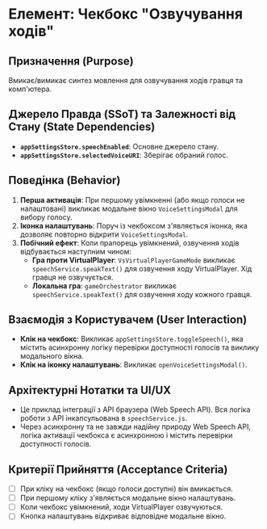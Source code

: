 # Елемент: Чекбокс "Озвучування ходів"

## Призначення (Purpose)

Вмикає/вимикає синтез мовлення для озвучування ходів гравця та комп'ютера.

## Джерело Правда (SSoT) та Залежності від Стану (State Dependencies)

-   **`appSettingsStore.speechEnabled`**: Основне джерело стану.
-   **`appSettingsStore.selectedVoiceURI`**: Зберігає обраний голос.

## Поведінка (Behavior)

1.  **Перша активація**: При першому увімкненні (або якщо голоси не налаштовані) викликає модальне вікно `VoiceSettingsModal` для вибору голосу.
2.  **Іконка налаштувань**: Поруч із чекбоксом з'являється іконка, яка дозволяє повторно відкрити `VoiceSettingsModal`.
3.  **Побічний ефект**: Коли прапорець увімкнений, озвучення ходів відбувається наступним чином:
    -   **Гра проти VirtualPlayer**: `VsVirtualPlayerGameMode` викликає `speechService.speakText()` для озвучення ходу VirtualPlayer. Хід гравця не озвучується.
    -   **Локальна гра**: `gameOrchestrator` викликає `speechService.speakText()` для озвучення ходу кожного гравця.

## Взаємодія з Користувачем (User Interaction)

-   **Клік на чекбокс**: Викликає `appSettingsStore.toggleSpeech()`, яка містить асинхронну логіку перевірки доступності голосів та виклику модального вікна.
-   **Клік на іконку налаштувань**: Викликає `openVoiceSettingsModal()`.

## Архітектурні Нотатки та UI/UX

-   Це приклад інтеграції з API браузера (Web Speech API). Вся логіка роботи з API інкапсульована в `speechService.js`.
-   Через асинхронну та не завжди надійну природу Web Speech API, логіка активації чекбокса є асинхронною і містить перевірки доступності голосів.

## Критерії Прийняття (Acceptance Criteria)

-   [ ] При кліку на чекбокс (якщо голоси доступні) він вмикається.
-   [ ] При першому кліку з'являється модальне вікно налаштувань.
-   [ ] Коли чекбокс увімкнений, ходи VirtualPlayer озвучуються.
-   [ ] Кнопка налаштувань відкриває відповідне модальне вікно.